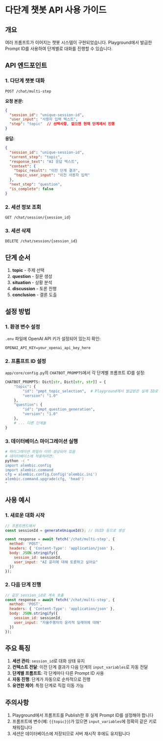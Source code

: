 # 다단계 챗봇 API 사용 가이드

## 개요
여러 프롬프트가 이어지는 챗봇 시스템이 구현되었습니다. Playground에서 발급한 Prompt ID를 사용하여 단계별로 대화를 진행할 수 있습니다.

## API 엔드포인트

### 1. 다단계 챗봇 대화
```
POST /chat/multi-step
```

**요청 본문:**
```json
{
  "session_id": "unique-session-id",
  "user_input": "사용자 입력 텍스트",
  "step": "topic"  // 선택사항, 없으면 현재 단계에서 진행
}
```

**응답:**
```json
{
  "session_id": "unique-session-id",
  "current_step": "topic",
  "response_text": "AI 응답 텍스트",
  "context": {
    "topic_result": "이전 단계 결과",
    "topic_user_input": "이전 사용자 입력"
  },
  "next_step": "question",
  "is_complete": false
}
```

### 2. 세션 정보 조회
```
GET /chat/session/{session_id}
```

### 3. 세션 삭제
```
DELETE /chat/session/{session_id}
```

## 단계 순서
1. **topic** - 주제 선택
2. **question** - 질문 생성
3. **situation** - 상황 분석
4. **discussion** - 토론 진행
5. **conclusion** - 결론 도출

## 설정 방법

### 1. 환경 변수 설정
`.env` 파일에 OpenAI API 키가 설정되어 있는지 확인:
```
OPENAI_API_KEY=your_openai_api_key_here
```

### 2. 프롬프트 ID 설정
`app/core/config.py`의 `CHATBOT_PROMPTS`에서 각 단계별 프롬프트 ID를 설정:

```python
CHATBOT_PROMPTS: Dict[str, Dict[str, str]] = {
    "topic": {
        "id": "pmpt_topic_selection",  # Playground에서 발급받은 실제 ID로 변경
        "version": "1.0"
    },
    "question": {
        "id": "pmpt_question_generation", 
        "version": "1.0"
    },
    # ... 다른 단계들
}
```

### 3. 데이터베이스 마이그레이션 실행
```bash
# 마이그레이션 파일이 이미 생성되어 있음
# 데이터베이스에 적용하려면:
python -c "
import alembic.config
import alembic.command
cfg = alembic.config.Config('alembic.ini')
alembic.command.upgrade(cfg, 'head')
"
```

## 사용 예시

### 1. 새로운 대화 시작
```javascript
// 프론트엔드에서
const sessionId = generateUniqueId(); // UUID 등으로 생성

const response = await fetch('/chat/multi-step', {
  method: 'POST',
  headers: { 'Content-Type': 'application/json' },
  body: JSON.stringify({
    session_id: sessionId,
    user_input: "AI 윤리에 대해 토론하고 싶어요"
  })
});
```

### 2. 다음 단계 진행
```javascript
// 같은 session_id로 계속 호출
const response = await fetch('/chat/multi-step', {
  method: 'POST',
  headers: { 'Content-Type': 'application/json' },
  body: JSON.stringify({
    session_id: sessionId,
    user_input: "자율주행차의 윤리적 딜레마에 대해"
  })
});
```

## 주요 특징

1. **세션 관리**: `session_id`로 대화 상태 유지
2. **컨텍스트 전달**: 이전 단계 결과가 다음 단계의 `input_variables`로 자동 전달
3. **단계별 프롬프트**: 각 단계마다 다른 Prompt ID 사용
4. **자동 진행**: 단계가 자동으로 순차적으로 진행
5. **유연한 제어**: 특정 단계로 직접 이동 가능

## 주의사항

1. Playground에서 프롬프트를 Publish한 후 실제 Prompt ID를 설정해야 합니다
2. 프롬프트에 변수(예: `{{topic}}`)가 있으면 `input_variables`에 정확히 같은 키로 채워집니다
3. 세션은 데이터베이스에 저장되므로 서버 재시작 후에도 유지됩니다
